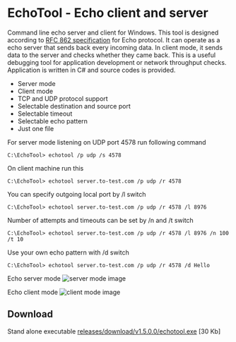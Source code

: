 EchoTool - Echo client and server
=================================

Command line echo server and client for Windows. This tool is designed according to [RFC 862 specification]([http://www.ietf.org/rfc/rfc0862.txt?number=862]) for Echo protocol. It can operate as a echo server that sends back every incoming data. In client mode, it sends data to the server and checks whether they came back. This is a useful debugging tool for application development or network throughput checks. Application is written in C# and source codes is provided.

- Server mode
- Client mode
- TCP and UDP protocol support
- Selectable destination and source port
- Selectable timeout
- Selectable echo pattern
- Just one file

For server mode listening on UDP port 4578 run following command

	C:\EchoTool> echotool /p udp /s 4578

On client machine run this

	C:\EchoTool> echotool server.to-test.com /p udp /r 4578

You can specify outgoing local port by /l switch

	C:\EchoTool> echotool server.to-test.com /p udp /r 4578 /l 8976

Number of attempts and timeouts can be set by /n and /t switch

	C:\EchoTool> echotool server.to-test.com /p udp /r 4578 /l 8976 /n 100 /t 10

Use your own echo pattern with /d switch

	C:\EchoTool> echotool server.to-test.com /p udp /r 4578 /d Hello


Echo server mode
![server mode image](http://bansky.net/echotool/echo_server.png)

Echo client mode
![client mode image](http://bansky.net/echotool/echo_client.png)

## Download  ##
Stand alone executable
[releases/download/v1.5.0.0/echotool.exe](https://github.com/MSLM-Electric/EchoTool/EchoTool/bin/Release/echotool.exe) [30 Kb]